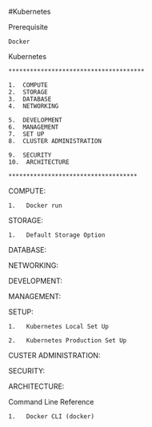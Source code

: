 #Kubernetes

Prerequisite
    
    Docker

Kubernetes 

      
    **************************************
    
    1.  COMPUTE
    2.  STORAGE
    3.  DATABASE
    4.  NETWORKING
    
    5.  DEVELOPMENT
    6.  MANAGEMENT 
    7.  SET UP 
    8.  CLUSTER ADMINISTRATION
    
    9.  SECURITY
    10.  ARCHITECTURE 
    
    ************************************
    
COMPUTE:

    1.   Docker run

    
STORAGE:

    1.   Default Storage Option
    

    
    
DATABASE:

NETWORKING:

DEVELOPMENT:

MANAGEMENT:

SETUP:

    1.   Kubernetes Local Set Up

    2.   Kubernetes Production Set Up 

CUSTER ADMINISTRATION:

SECURITY:

ARCHITECTURE: 
           
Command Line Reference
    
    1.   Docker CLI (docker)

          